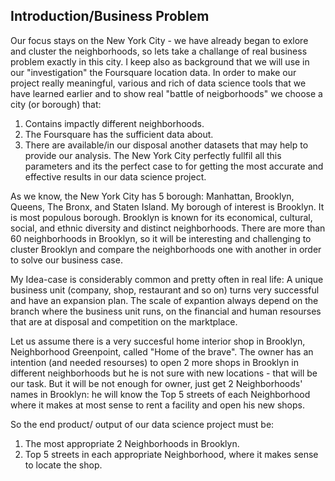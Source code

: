 ## Introduction/Business Problem
Our focus stays on the New York City - we have already began to exlore and cluster the neighborhoods, so lets take a challange of real business problem exactly in this city. I keep also as background that we will use in our "investigation" the Foursquare location data. In order to make our project really meaningful, various and rich of data science tools that we have learned earlier and to show real "battle of neigborhoods" we choose a city (or borough) that:
1. Contains impactly different neighborhoods.
2. The Foursquare has the sufficient data about.
3. There are available/in our disposal another datasets that may help to provide our analysis.
The New York City perfectly fullfil all this parameters and its the perfect case to for getting the most accurate and effective results in our data science project.

As we know, the New York City has 5 borough: Manhattan, Brooklyn, Queens, The Bronx, and Staten Island. 
My borough of interest is Brooklyn. It is most populous borough. Brooklyn is known for its economical, cultural, social, and ethnic diversity and distinct neighborhoods. There are more than 60 neighborhoods in Brooklyn, so it will be interesting and challenging to cluster Brooklyn and compare the neighborhoods one with another in order to solve our business case.

My Idea-case is considerably common and pretty often in real life: 
A unique business unit (company, shop, restaurant and so on) turns very successful and have an expansion plan. The scale of expantion always depend on the branch where the business unit runs, on the financial and human resourses that are at disposal and competition on the marktplace.

Let us assume there is a very succesful home interior shop in Brooklyn, Neighborhood Greenpoint, called "Home of the brave".
The owner has an intention (and needed resourses) to open 2 more shops in Brooklyn in different neighborhoods but he is not sure with new locations - that will be our task. 
But it will be not enough for owner, just get 2 Neighborhoods' names in Brooklyn: he will know the Top 5 streets of each Neighborhood where it makes at most sense to rent a facility and open his new shops. 

So the end product/ output of our data science project must be: 
1. The most appropriate 2 Neighborhoods in Brooklyn.
2. Top 5 streets in each appropriate Neighborhood, where it makes sense to locate the shop.

